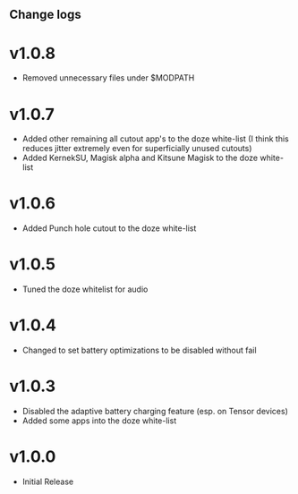 ## Change logs

# v1.0.8
* Removed unnecessary files under $MODPATH

# v1.0.7
* Added other remaining all cutout app's to the doze white-list (I think this reduces jitter extremely even for superficially unused cutouts)
* Added KernekSU, Magisk alpha and Kitsune Magisk to the doze white-list

# v1.0.6
* Added Punch hole cutout to the doze white-list

# v1.0.5
* Tuned the doze whitelist for audio

# v1.0.4
* Changed to set battery optimizations to be disabled without fail

# v1.0.3
* Disabled the adaptive battery charging feature (esp. on Tensor devices)
* Added some apps into the doze white-list

# v1.0.0
* Initial Release

##
